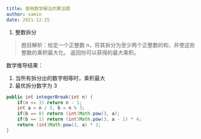 ```yaml
title: 使用数学解法的算法题
author: samin
date: 2021-12-25
```

1. 整数拆分

> 题目解析：给定一个正整数 n，将其拆分为至少两个正整数的和，并使这些整数的乘积最大化。 返回你可以获得的最大乘积。

数学推导结果：
1. 当所有拆分出的数字相等时，乘积最大
1. 最优拆分数字为 3

```java
public int integerBreak(int n) {
    if(n <= 3) return n - 1;
    int a = n / 3, b = n % 3;
    if(b == 0) return (int)Math.pow(3, a);
    if(b == 1) return (int)Math.pow(3, a - 1) * 4;
    return (int)Math.pow(3, a) * 2;
}
```